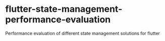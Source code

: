# flutter-state-management-performance-evaluation
Performance evaluation of different state management solutions for flutter
